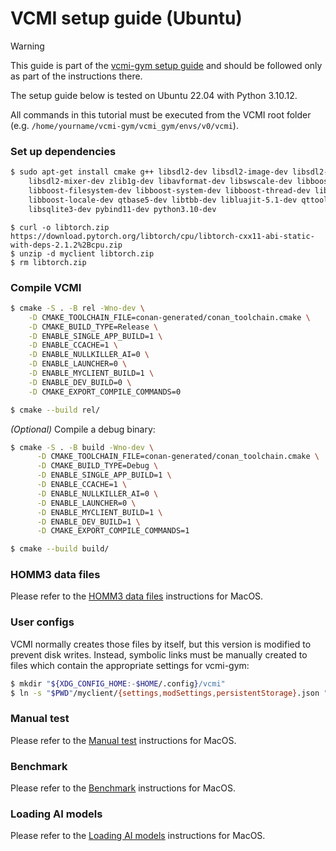 # VCMI setup guide (Ubuntu)

> [!WARNING]
> This guide is part of the
> [vcmi-gym setup guide](https://github.com/smanolloff/vcmi-gym/blob/main/doc/setup_ubuntu.md)
> and should be followed only as part of the instructions there.

The setup guide below is tested on Ubuntu 22.04 with Python 3.10.12.

All commands in this tutorial must be executed from the VCMI root folder
<br>(e.g. `/home/yourname/vcmi-gym/vcmi_gym/envs/v0/vcmi`).

### Set up dependencies

```bash
$ sudo apt-get install cmake g++ libsdl2-dev libsdl2-image-dev libsdl2-ttf-dev \
    libsdl2-mixer-dev zlib1g-dev libavformat-dev libswscale-dev libboost-dev \
    libboost-filesystem-dev libboost-system-dev libboost-thread-dev libboost-program-options-dev \
    libboost-locale-dev qtbase5-dev libtbb-dev libluajit-5.1-dev qttools5-dev \
    libsqlite3-dev pybind11-dev python3.10-dev
```

```
$ curl -o libtorch.zip https://download.pytorch.org/libtorch/cpu/libtorch-cxx11-abi-static-with-deps-2.1.2%2Bcpu.zip
$ unzip -d myclient libtorch.zip
$ rm libtorch.zip
```

### Compile VCMI

```bash
$ cmake -S . -B rel -Wno-dev \
    -D CMAKE_TOOLCHAIN_FILE=conan-generated/conan_toolchain.cmake \
    -D CMAKE_BUILD_TYPE=Release \
    -D ENABLE_SINGLE_APP_BUILD=1 \
    -D ENABLE_CCACHE=1 \
    -D ENABLE_NULLKILLER_AI=0 \
    -D ENABLE_LAUNCHER=0 \
    -D ENABLE_MYCLIENT_BUILD=1 \
    -D ENABLE_DEV_BUILD=0 \
    -D CMAKE_EXPORT_COMPILE_COMMANDS=0

$ cmake --build rel/
```

_(Optional)_ Compile a debug binary:

```bash
$ cmake -S . -B build -Wno-dev \
      -D CMAKE_TOOLCHAIN_FILE=conan-generated/conan_toolchain.cmake \
      -D CMAKE_BUILD_TYPE=Debug \
      -D ENABLE_SINGLE_APP_BUILD=1 \
      -D ENABLE_CCACHE=1 \
      -D ENABLE_NULLKILLER_AI=0 \
      -D ENABLE_LAUNCHER=0 \
      -D ENABLE_MYCLIENT_BUILD=1 \
      -D ENABLE_DEV_BUILD=1 \
      -D CMAKE_EXPORT_COMPILE_COMMANDS=1

$ cmake --build build/
```

### HOMM3 data files

Please refer to the [HOMM3 data files](./setup_macos.md#homm3-data-files)
instructions for MacOS.

### User configs

VCMI normally creates those files by itself, but this version is modified to
prevent disk writes.
Instead, symbolic links must be manually created to files which contain
the appropriate settings for vcmi-gym:

```bash
$ mkdir "${XDG_CONFIG_HOME:-$HOME/.config}/vcmi"
$ ln -s "$PWD"/myclient/{settings,modSettings,persistentStorage}.json "${XDG_CONFIG_HOME:-$HOME/.config}/vcmi"
```

### Manual test

Please refer to the [Manual test](./setup_macos.md#manual-test)
instructions for MacOS.

### Benchmark

Please refer to the [Benchmark](./setup_macos.md#benchmark)
instructions for MacOS.

### Loading AI models

Please refer to the [Loading AI models](./setup_macos.md#loading-ai-models)
instructions for MacOS.
